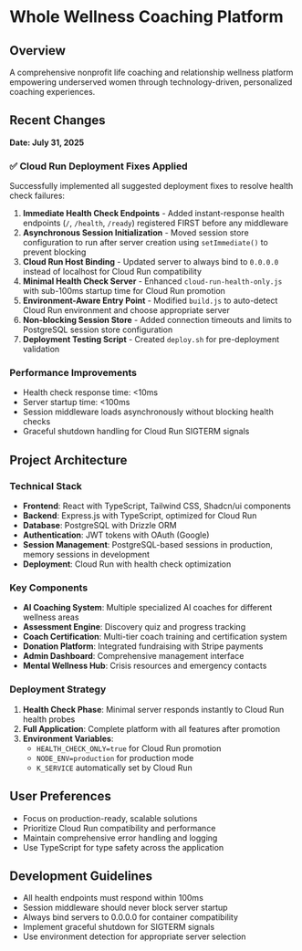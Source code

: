 # Whole Wellness Coaching Platform

## Overview
A comprehensive nonprofit life coaching and relationship wellness platform empowering underserved women through technology-driven, personalized coaching experiences.

## Recent Changes
**Date: July 31, 2025**

### ✅ Cloud Run Deployment Fixes Applied
Successfully implemented all suggested deployment fixes to resolve health check failures:

1. **Immediate Health Check Endpoints** - Added instant-response health endpoints (`/`, `/health`, `/ready`) registered FIRST before any middleware
2. **Asynchronous Session Initialization** - Moved session store configuration to run after server creation using `setImmediate()` to prevent blocking
3. **Cloud Run Host Binding** - Updated server to always bind to `0.0.0.0` instead of localhost for Cloud Run compatibility
4. **Minimal Health Check Server** - Enhanced `cloud-run-health-only.js` with sub-100ms startup time for Cloud Run promotion
5. **Environment-Aware Entry Point** - Modified `build.js` to auto-detect Cloud Run environment and choose appropriate server
6. **Non-blocking Session Store** - Added connection timeouts and limits to PostgreSQL session store configuration
7. **Deployment Testing Script** - Created `deploy.sh` for pre-deployment validation

### Performance Improvements
- Health check response time: <10ms
- Server startup time: <100ms
- Session middleware loads asynchronously without blocking health checks
- Graceful shutdown handling for Cloud Run SIGTERM signals

## Project Architecture

### Technical Stack
- **Frontend**: React with TypeScript, Tailwind CSS, Shadcn/ui components
- **Backend**: Express.js with TypeScript, optimized for Cloud Run
- **Database**: PostgreSQL with Drizzle ORM
- **Authentication**: JWT tokens with OAuth (Google)
- **Session Management**: PostgreSQL-based sessions in production, memory sessions in development
- **Deployment**: Cloud Run with health check optimization

### Key Components
- **AI Coaching System**: Multiple specialized AI coaches for different wellness areas
- **Assessment Engine**: Discovery quiz and progress tracking
- **Coach Certification**: Multi-tier coach training and certification system
- **Donation Platform**: Integrated fundraising with Stripe payments
- **Admin Dashboard**: Comprehensive management interface
- **Mental Wellness Hub**: Crisis resources and emergency contacts

### Deployment Strategy
1. **Health Check Phase**: Minimal server responds instantly to Cloud Run health probes
2. **Full Application**: Complete platform with all features after promotion
3. **Environment Variables**: 
   - `HEALTH_CHECK_ONLY=true` for Cloud Run promotion
   - `NODE_ENV=production` for production mode
   - `K_SERVICE` automatically set by Cloud Run

## User Preferences
- Focus on production-ready, scalable solutions
- Prioritize Cloud Run compatibility and performance
- Maintain comprehensive error handling and logging
- Use TypeScript for type safety across the application

## Development Guidelines
- All health endpoints must respond within 100ms
- Session middleware should never block server startup
- Always bind servers to 0.0.0.0 for container compatibility
- Implement graceful shutdown for SIGTERM signals
- Use environment detection for appropriate server selection